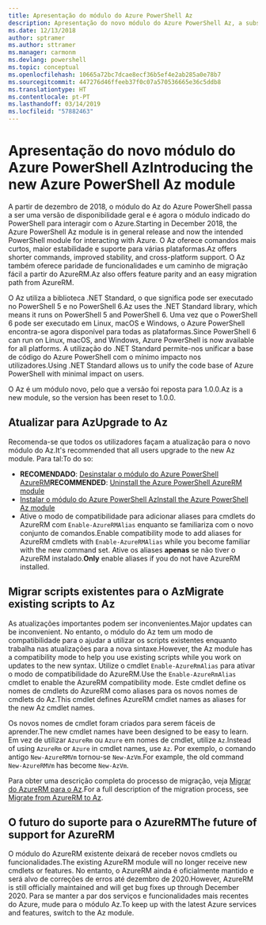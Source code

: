 ```yaml
---
title: Apresentação do módulo do Azure PowerShell Az
description: Apresentação do novo módulo do Azure PowerShell Az, a substituição do módulo AzureRM.
ms.date: 12/13/2018
author: sptramer
ms.author: sttramer
ms.manager: carmonm
ms.devlang: powershell
ms.topic: conceptual
ms.openlocfilehash: 10665a72bc7dcae8ecf36b5ef4e2ab285a0e78b7
ms.sourcegitcommit: 447276d46ffeeb37f0c07a570536665e36c5ddb8
ms.translationtype: HT
ms.contentlocale: pt-PT
ms.lasthandoff: 03/14/2019
ms.locfileid: "57882463"
---
```

# <a name="introducing-the-new-azure-powershell-az-module"></a><span data-ttu-id="9a6c9-103">Apresentação do novo módulo do Azure PowerShell Az</span><span class="sxs-lookup"><span data-stu-id="9a6c9-103">Introducing the new Azure PowerShell Az module</span></span>

<span data-ttu-id="9a6c9-104">A partir de dezembro de 2018, o módulo do Az do Azure PowerShell passa a ser uma versão de disponibilidade geral e é agora o módulo indicado do PowerShell para interagir com o Azure.</span><span class="sxs-lookup"><span data-stu-id="9a6c9-104">Starting in December 2018, the Azure PowerShell Az module is in general release and now the intended PowerShell module for interacting with Azure.</span></span> <span data-ttu-id="9a6c9-105">O Az oferece comandos mais curtos, maior estabilidade e suporte para várias plataformas.</span><span class="sxs-lookup"><span data-stu-id="9a6c9-105">Az offers shorter commands, improved stability, and cross-platform support.</span></span> <span data-ttu-id="9a6c9-106">O Az também oferece paridade de funcionalidades e um caminho de migração fácil a partir do AzureRM.</span><span class="sxs-lookup"><span data-stu-id="9a6c9-106">Az also offers feature parity and an easy migration path from AzureRM.</span></span>

<span data-ttu-id="9a6c9-107">O Az utiliza a biblioteca .NET Standard, o que significa pode ser executado no PowerShell 5 e no PowerShell 6.</span><span class="sxs-lookup"><span data-stu-id="9a6c9-107">Az uses the .NET Standard library, which means it runs on PowerShell 5 and PowerShell 6.</span></span>
<span data-ttu-id="9a6c9-108">Uma vez que o PowerShell 6 pode ser executado em Linux, macOS e Windows, o Azure PowerShell encontra-se agora disponível para todas as plataformas.</span><span class="sxs-lookup"><span data-stu-id="9a6c9-108">Since PowerShell 6 can run on Linux, macOS, and Windows, Azure PowerShell is now available for all platforms.</span></span>
<span data-ttu-id="9a6c9-109">A utilização do .NET Standard permite-nos unificar a base de código do Azure PowerShell com o mínimo impacto nos utilizadores.</span><span class="sxs-lookup"><span data-stu-id="9a6c9-109">Using .NET Standard allows us to unify the code base of Azure PowerShell with minimal impact on users.</span></span>

<span data-ttu-id="9a6c9-110">O Az é um módulo novo, pelo que a versão foi reposta para 1.0.0.</span><span class="sxs-lookup"><span data-stu-id="9a6c9-110">Az is a new module, so the version has been reset to 1.0.0.</span></span>

## <a name="upgrade-to-az"></a><span data-ttu-id="9a6c9-111">Atualizar para Az</span><span class="sxs-lookup"><span data-stu-id="9a6c9-111">Upgrade to Az</span></span>

<span data-ttu-id="9a6c9-112">Recomenda-se que todos os utilizadores façam a atualização para o novo módulo do Az.</span><span class="sxs-lookup"><span data-stu-id="9a6c9-112">It's recommended that all users upgrade to the new Az module.</span></span> <span data-ttu-id="9a6c9-113">Para tal:</span><span class="sxs-lookup"><span data-stu-id="9a6c9-113">To do so:</span></span>

* <span data-ttu-id="9a6c9-114">__RECOMENDADO__: [Desinstalar o módulo do Azure PowerShell AzureRM](/powershell/azure/uninstall-az-ps#uninstall-the-azurerm-module)</span><span class="sxs-lookup"><span data-stu-id="9a6c9-114">__RECOMMENDED__: [Uninstall the Azure PowerShell AzureRM module](/powershell/azure/uninstall-az-ps#uninstall-the-azurerm-module)</span></span>
* [<span data-ttu-id="9a6c9-115">Instalar o módulo do Azure PowerShell Az</span><span class="sxs-lookup"><span data-stu-id="9a6c9-115">Install the Azure PowerShell Az module</span></span>](/powershell/azure/install-az-ps)
* <span data-ttu-id="9a6c9-116">Ative o modo de compatibilidade para adicionar aliases para cmdlets do AzureRM com `Enable-AzureRMAlias` enquanto se familiariza com o novo conjunto de comandos.</span><span class="sxs-lookup"><span data-stu-id="9a6c9-116">Enable compatibility mode to add aliases for AzureRM cmdlets with `Enable-AzureRMAlias` while you become familiar with the new command set.</span></span> <span data-ttu-id="9a6c9-117">Ative os aliases __apenas__ se não tiver o AzureRM instalado.</span><span class="sxs-lookup"><span data-stu-id="9a6c9-117">__Only__ enable aliases if you do not have AzureRM installed.</span></span>

## <a name="migrate-existing-scripts-to-az"></a><span data-ttu-id="9a6c9-118">Migrar scripts existentes para o Az</span><span class="sxs-lookup"><span data-stu-id="9a6c9-118">Migrate existing scripts to Az</span></span>

<span data-ttu-id="9a6c9-119">As atualizações importantes podem ser inconvenientes.</span><span class="sxs-lookup"><span data-stu-id="9a6c9-119">Major updates can be inconvenient.</span></span> <span data-ttu-id="9a6c9-120">No entanto, o módulo do Az tem um modo de compatibilidade para o ajudar a utilizar os scripts existentes enquanto trabalha nas atualizações para a nova sintaxe.</span><span class="sxs-lookup"><span data-stu-id="9a6c9-120">However, the Az module has a compatibility mode to help you use existing scripts while you work on updates to the new syntax.</span></span> <span data-ttu-id="9a6c9-121">Utilize o cmdlet `Enable-AzureRmAlias` para ativar o modo de compatibilidade do AzureRM.</span><span class="sxs-lookup"><span data-stu-id="9a6c9-121">Use the `Enable-AzureRmAlias` cmdlet to enable the AzureRM compatibility mode.</span></span> <span data-ttu-id="9a6c9-122">Este cmdlet define os nomes de cmdlets do AzureRM como aliases para os novos nomes de cmdlets do Az.</span><span class="sxs-lookup"><span data-stu-id="9a6c9-122">This cmdlet defines AzureRM cmdlet names as aliases for the new Az cmdlet names.</span></span>

<span data-ttu-id="9a6c9-123">Os novos nomes de cmdlet foram criados para serem fáceis de aprender.</span><span class="sxs-lookup"><span data-stu-id="9a6c9-123">The new cmdlet names have been designed to be easy to learn.</span></span> <span data-ttu-id="9a6c9-124">Em vez de utilizar `AzureRm` ou `Azure` em nomes de cmdlet, utilize `Az`.</span><span class="sxs-lookup"><span data-stu-id="9a6c9-124">Instead of using `AzureRm` or `Azure` in cmdlet names, use `Az`.</span></span> <span data-ttu-id="9a6c9-125">Por exemplo, o comando antigo `New-AzureRMVm` tornou-se `New-AzVm`.</span><span class="sxs-lookup"><span data-stu-id="9a6c9-125">For example, the old command `New-AzureRMVm` has become `New-AzVm`.</span></span>

<span data-ttu-id="9a6c9-126">Para obter uma descrição completa do processo de migração, veja [Migrar do AzureRM para o Az](migrate-from-azurerm-to-az.md).</span><span class="sxs-lookup"><span data-stu-id="9a6c9-126">For a full description of the migration process, see [Migrate from AzureRM to Az](migrate-from-azurerm-to-az.md).</span></span>

## <a name="the-future-of-support-for-azurerm"></a><span data-ttu-id="9a6c9-127">O futuro do suporte para o AzureRM</span><span class="sxs-lookup"><span data-stu-id="9a6c9-127">The future of support for AzureRM</span></span>

<span data-ttu-id="9a6c9-128">O módulo do AzureRM existente deixará de receber novos cmdlets ou funcionalidades.</span><span class="sxs-lookup"><span data-stu-id="9a6c9-128">The existing AzureRM module will no longer receive new cmdlets or features.</span></span> <span data-ttu-id="9a6c9-129">No entanto, o AzureRM ainda é oficialmente mantido e será alvo de correções de erros até dezembro de 2020.</span><span class="sxs-lookup"><span data-stu-id="9a6c9-129">However, AzureRM is still officially maintained and will get bug fixes up through December 2020.</span></span> <span data-ttu-id="9a6c9-130">Para se manter a par dos serviços e funcionalidades mais recentes do Azure, mude para o módulo Az.</span><span class="sxs-lookup"><span data-stu-id="9a6c9-130">To keep up with the latest Azure services and features, switch to the Az module.</span></span>
